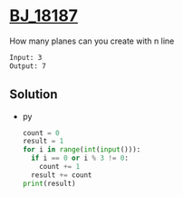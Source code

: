 # [BJ_18187](https://acmicpc.net/problem/18187)

How many planes can you create with n line


```txt
Input: 3
Output: 7
```

## Solution

* py

  ```py
  count = 0
  result = 1
  for i in range(int(input())):
    if i == 0 or i % 3 != 0:
      count += 1
    result += count
  print(result)
  ```
